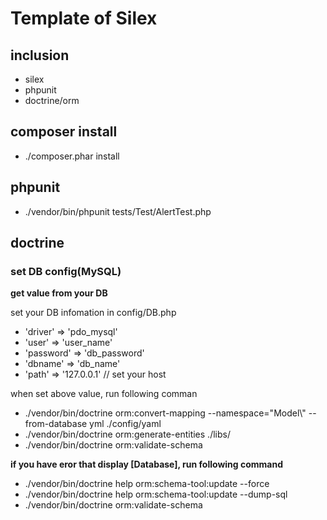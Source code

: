 # Template of Silex

## inclusion
- silex
- phpunit
- doctrine/orm


## composer install
- ./composer.phar install

## phpunit
- ./vendor/bin/phpunit tests/Test/AlertTest.php

## doctrine

### set DB config(MySQL)

**get value from your DB**

set your DB infomation in config/DB.php

- 'driver'   => 'pdo_mysql'
- 'user'     => 'user_name'
- 'password' => 'db_password'
- 'dbname'   => 'db_name'
- 'path'     => '127.0.0.1' // set your host

when set above value, run following comman

- ./vendor/bin/doctrine orm:convert-mapping --namespace="Model\\" --from-database yml ./config/yaml 
- ./vendor/bin/doctrine orm:generate-entities ./libs/
- ./vendor/bin/doctrine orm:validate-schema

**if you have eror that display [Database], run following command**

- ./vendor/bin/doctrine help  orm:schema-tool:update --force
- ./vendor/bin/doctrine help  orm:schema-tool:update --dump-sql
- ./vendor/bin/doctrine orm:validate-schema

